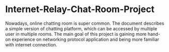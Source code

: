 # Internet-Relay-Chat-Room-Project
Nowadays, online chatting room is super common. The document describes a simple version of chatting platform, which can be accessed by multiple user in multiple rooms. The main goal of this project is gaining more hand-on experience on networking protocol application and being more familiar with internet connection.
